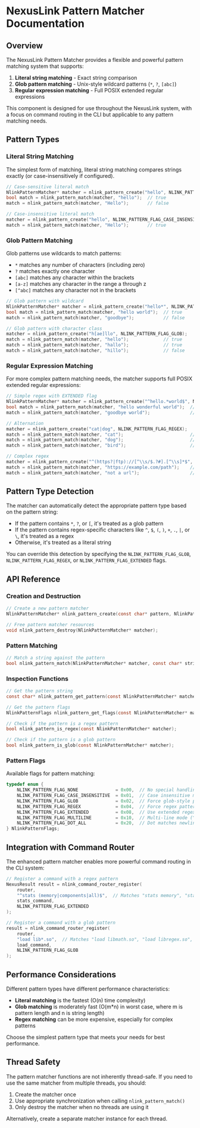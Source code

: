 # NexusLink Pattern Matcher Documentation

## Overview

The NexusLink Pattern Matcher provides a flexible and powerful pattern matching system that supports:

1. **Literal string matching** - Exact string comparison
2. **Glob pattern matching** - Unix-style wildcard patterns (`*`, `?`, `[abc]`)
3. **Regular expression matching** - Full POSIX extended regular expressions

This component is designed for use throughout the NexusLink system, with a focus on command routing in the CLI but applicable to any pattern matching needs.

## Pattern Types

### Literal String Matching

The simplest form of matching, literal string matching compares strings exactly (or case-insensitively if configured).

```c
// Case-sensitive literal match
NlinkPatternMatcher* matcher = nlink_pattern_create("hello", NLINK_PATTERN_FLAG_NONE);
bool match = nlink_pattern_match(matcher, "hello");  // true
match = nlink_pattern_match(matcher, "Hello");       // false

// Case-insensitive literal match
matcher = nlink_pattern_create("hello", NLINK_PATTERN_FLAG_CASE_INSENSITIVE);
match = nlink_pattern_match(matcher, "Hello");       // true
```

### Glob Pattern Matching

Glob patterns use wildcards to match patterns:

- `*` matches any number of characters (including zero)
- `?` matches exactly one character
- `[abc]` matches any character within the brackets
- `[a-z]` matches any character in the range a through z
- `[^abc]` matches any character not in the brackets

```c
// Glob pattern with wildcard
NlinkPatternMatcher* matcher = nlink_pattern_create("hello*", NLINK_PATTERN_FLAG_GLOB);
bool match = nlink_pattern_match(matcher, "hello world");  // true
match = nlink_pattern_match(matcher, "goodbye");           // false

// Glob pattern with character class
matcher = nlink_pattern_create("h[ae]llo", NLINK_PATTERN_FLAG_GLOB);
match = nlink_pattern_match(matcher, "hello");             // true
match = nlink_pattern_match(matcher, "hallo");             // true
match = nlink_pattern_match(matcher, "hillo");             // false
```

### Regular Expression Matching

For more complex pattern matching needs, the matcher supports full POSIX extended regular expressions:

```c
// Simple regex with EXTENDED flag
NlinkPatternMatcher* matcher = nlink_pattern_create("^hello.*world$", NLINK_PATTERN_FLAG_EXTENDED);
bool match = nlink_pattern_match(matcher, "hello wonderful world");  // true
match = nlink_pattern_match(matcher, "goodbye world");               // false

// Alternation
matcher = nlink_pattern_create("cat|dog", NLINK_PATTERN_FLAG_REGEX);
match = nlink_pattern_match(matcher, "cat");                         // true
match = nlink_pattern_match(matcher, "dog");                         // true
match = nlink_pattern_match(matcher, "bird");                        // false

// Complex regex
matcher = nlink_pattern_create("^(https?|ftp)://[^\\s/$.?#].[^\\s]*$", NLINK_PATTERN_FLAG_REGEX);
match = nlink_pattern_match(matcher, "https://example.com/path");    // true
match = nlink_pattern_match(matcher, "not a url");                   // false
```

## Pattern Type Detection

The matcher can automatically detect the appropriate pattern type based on the pattern string:

- If the pattern contains `*`, `?`, or `[`, it's treated as a glob pattern
- If the pattern contains regex-specific characters like `^`, `$`, `(`, `)`, `+`, `.`, `|`, or `\`, it's treated as a regex
- Otherwise, it's treated as a literal string

You can override this detection by specifying the `NLINK_PATTERN_FLAG_GLOB`, `NLINK_PATTERN_FLAG_REGEX`, or `NLINK_PATTERN_FLAG_EXTENDED` flags.

## API Reference

### Creation and Destruction

```c
// Create a new pattern matcher
NlinkPatternMatcher* nlink_pattern_create(const char* pattern, NlinkPatternFlags flags);

// Free pattern matcher resources
void nlink_pattern_destroy(NlinkPatternMatcher* matcher);
```

### Pattern Matching

```c
// Match a string against the pattern
bool nlink_pattern_match(NlinkPatternMatcher* matcher, const char* string);
```

### Inspection Functions

```c
// Get the pattern string
const char* nlink_pattern_get_pattern(const NlinkPatternMatcher* matcher);

// Get the pattern flags
NlinkPatternFlags nlink_pattern_get_flags(const NlinkPatternMatcher* matcher);

// Check if the pattern is a regex pattern
bool nlink_pattern_is_regex(const NlinkPatternMatcher* matcher);

// Check if the pattern is a glob pattern
bool nlink_pattern_is_glob(const NlinkPatternMatcher* matcher);
```

### Pattern Flags

Available flags for pattern matching:

```c
typedef enum {
    NLINK_PATTERN_FLAG_NONE              = 0x00,  // No special handling
    NLINK_PATTERN_FLAG_CASE_INSENSITIVE  = 0x01,  // Case insensitive matching
    NLINK_PATTERN_FLAG_GLOB              = 0x02,  // Force glob-style pattern matching
    NLINK_PATTERN_FLAG_REGEX             = 0x04,  // Force regex pattern matching
    NLINK_PATTERN_FLAG_EXTENDED          = 0x08,  // Use extended regex syntax
    NLINK_PATTERN_FLAG_MULTILINE         = 0x10,  // Multi-line mode (^ and $ match line boundaries)
    NLINK_PATTERN_FLAG_DOT_ALL           = 0x20,  // Dot matches newlines too
} NlinkPatternFlags;
```

## Integration with Command Router

The enhanced pattern matcher enables more powerful command routing in the CLI system:

```c
// Register a command with a regex pattern
NexusResult result = nlink_command_router_register(
    router,
    "^stats (memory|components|all)$",  // Matches "stats memory", "stats components", or "stats all"
    stats_command,
    NLINK_PATTERN_FLAG_EXTENDED
);

// Register a command with a glob pattern
result = nlink_command_router_register(
    router,
    "load lib*.so",  // Matches "load libmath.so", "load libregex.so", etc.
    load_command,
    NLINK_PATTERN_FLAG_GLOB
);
```

## Performance Considerations

Different pattern types have different performance characteristics:

- **Literal matching** is the fastest (O(n) time complexity)
- **Glob matching** is moderately fast (O(m*n) in worst case, where m is pattern length and n is string length)
- **Regex matching** can be more expensive, especially for complex patterns

Choose the simplest pattern type that meets your needs for best performance.

## Thread Safety

The pattern matcher functions are not inherently thread-safe. If you need to use the same matcher from multiple threads, you should:

1. Create the matcher once
2. Use appropriate synchronization when calling `nlink_pattern_match()`
3. Only destroy the matcher when no threads are using it

Alternatively, create a separate matcher instance for each thread.
